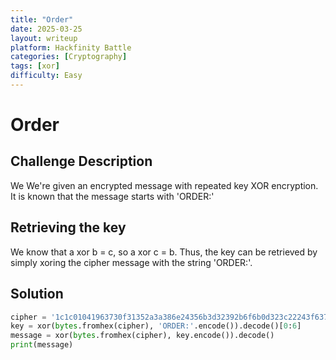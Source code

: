 ```yaml
---
title: "Order"
date: 2025-03-25
layout: writeup
platform: Hackfinity Battle
categories: [Cryptography]
tags: [xor]
difficulty: Easy
---
```


# Order

## Challenge Description

We
We're given an encrypted message with repeated key XOR encryption.
It is known that the message starts with 'ORDER:'

## Retrieving the key

We know that a xor b = c, so a xor c = b.
Thus, the key can be retrieved by simply xoring the cipher message with the string 'ORDER:'.

## Solution

```python
cipher = '1c1c01041963730f31352a3a386e24356b3d32392b6f6b0d323c22243f63731a0d0c302d3b2b1a292a3a38282c2f222d2a112d282c31202d2d2e24352e60'
key = xor(bytes.fromhex(cipher), 'ORDER:'.encode()).decode()[0:6]
message = xor(bytes.fromhex(cipher), key.encode()).decode()
print(message)
```
